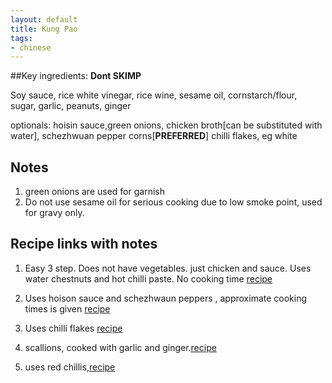 ```yaml
---
layout: default
title: Kung Pao
tags:
- chinese
---
```


##Key ingredients: 
**Dont SKIMP**

Soy sauce, rice white vinegar, rice wine, sesame oil, cornstarch/flour,  
 sugar, garlic, peanuts, ginger

optionals: 
hoisin sauce,green onions, chicken broth[can be substituted with water],
schezhwuan pepper corns[**PREFERRED**]
chilli flakes, eg white

## Notes

1. green onions are used for garnish
2. Do not use sesame oil for serious cooking due to low smoke point, used for gravy only.



## Recipe links with notes
1. Easy 3 step. Does not have vegetables. just chicken and sauce. 
Uses water chestnuts and hot chilli paste. No cooking time [recipe](https://www.allrecipes.com/recipe/9027/kung-pao-chicken/)
2. Uses hoison sauce and schezhwaun peppers , approximate cooking times is given
[recipe](https://www.epicurious.com/recipes/food/views/kung-pao-chicken-51179600)
3. Uses chilli flakes [recipe](https://cafedelites.com/kung-pao-chicken/)

4. scallions, cooked with garlic and ginger.[recipe](https://www.saveur.com/article/Recipes/Kong-Bao-Ji-Ding)
5. uses red chillis,[recipe]( https://cooking.nytimes.com/recipes/11212-ken-homs-classic-kung-pao-chicken   )       